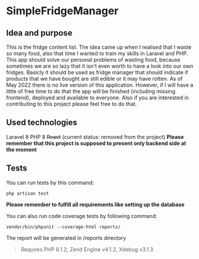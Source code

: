 # SimpleFridgeManager
## Idea and purpose
This is the fridge content list. The idea came up when I realised that I waste so many food, also that time I wanted to train my skills in Laravel and PHP. This app should solve our personal problems of wasting food, because sometimes we are so lazy that it isn't even worth to have a look into our own fridges. Basicly it should be used as fridge manager that should indicate if products that we have bought are still edible or it may have rotten. As of May 2022 there is no live version of this application. However, if I will have a little of free time to do that the app will be finished (including missing frontend), deployed and available to everyone. Also if you are interested in contributing to this project please feel free to do that.

## Used technologies
Laravel 8
PHP 8
~~React~~ (current status: removed from the project)
**Please remember that this project is supposed to present only backend side at the moment**

## Tests
You can run tests by this command:
```
php artisan test
```
**Please remember to fulfill all requirements like setting up the database**

You can also run code coverage tests by following command:
```
vendor/bin/phpunit --coverage-html reports/
```
The report will be generated in /reports directory
> Requires PHP 8.1.2, Zend Engine v4.1.2, Xdebug v3.1.3
